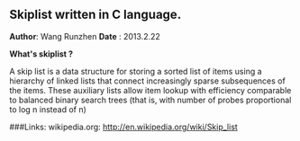 ## Skiplist written in C language.

**Author**: Wang Runzhen
**Date**  : 2013.2.22


**What's skiplist ?**

A skip list is a data structure for storing a sorted list of 
items using a hierarchy of linked lists that connect increasingly
sparse subsequences of the items. These auxiliary lists allow item 
lookup with efficiency comparable to balanced binary search trees 
(that is, with number of probes proportional to log n instead of n)

###Links:
wikipedia.org: <http://en.wikipedia.org/wiki/Skip_list>

